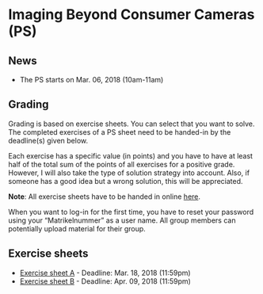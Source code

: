 # Imaging Beyond Consumer Cameras (PS)

## News

- The PS starts on Mar. 06, 2018 (10am-11am)

## Grading

Grading is based on exercise sheets. You can select that you want to solve. The completed exercises of a PS sheet need to be handed-in
by the deadline(s) given below.

Each exercise has a specific value (in points) and you have to have at least half of the total sum of the points of all exercises for a positive grade. However, I will also take the type of solution strategy into account. Also, if someone has a good idea but a wrong solution, this will be appreciated.

**Note**: All exercise sheets have to be handed in online [here](https://abgaben.cosy.sbg.ac.at/).

When you want to log-in for the first time, you have to reset your password using your “Matrikelnummer” as a user name. All group members can potentially upload material for their group.

## Exercise sheets

- [Exercise sheet A](ex1.pdf) - Deadline: Mar. 18, 2018 (11:59pm)
- [Exercise sheet B](ex2.pdf) - Deadline: Apr. 09, 2018 (11:59pm)
